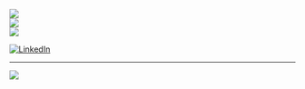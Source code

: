 ![](https://github-readme-stats.vercel.app/api?username=LEO22555&theme=vue&hide_border=false&include_all_commits=false&count_private=false)<br/>
![](https://github-readme-streak-stats.herokuapp.com/?user=LEO22555&theme=vue&hide_border=false)<br/>
![](https://github-readme-stats.vercel.app/api/top-langs/?username=LEO22555&theme=vue&hide_border=false&include_all_commits=false&count_private=false&layout=compact)


[![LinkedIn](https://img.shields.io/badge/LinkedIn-%230077B5.svg?logo=linkedin&logoColor=white)](https://linkedin.com/in/leonardo-martinez-barrios//) 

---
[![](https://visitcount.itsvg.in/api?id=LEO22555&icon=0&color=2)](https://visitcount.itsvg.in)

